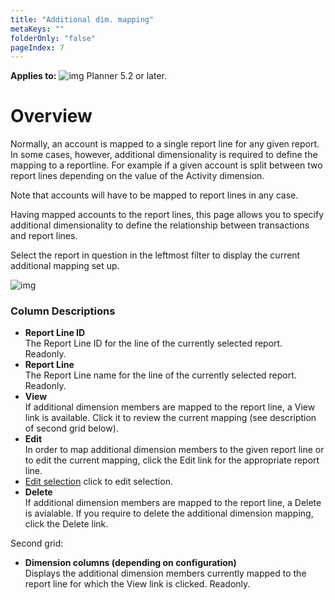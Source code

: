 ```yaml
---
title: "Additional dim. mapping"
metaKeys: ""
folderOnly: "false"
pageIndex: 7
---
```


**Applies to:** ![img](https://profitbasedocs.blob.core.windows.net/icons/yes-icon.png) Planner 5.2 or later.

# Overview

Normally, an account is mapped to a single report line for any given report. In some cases, however, additional dimensionality is required to define the mapping to a reportline. For example if a given account is split between two report lines depending on the value of the Activity dimension.

Note that accounts will have to be mapped to report lines in any case.

Having mapped accounts to the report lines, this page allows you to specify additional dimensionality to define the relationship between transactions and report lines.

Select the report in question in the leftmost filter to display the current additional mapping set up.

![img](https://profitbasedocs.blob.core.windows.net/enduserhelp/images/AdditionalDimMapping1.JPG)

### Column Descriptions

- **Report Line ID**<br/>
The Report Line ID for the line of the currently selected report. Readonly.<br/>
- **Report Line**<br/>
The Report Line name for the line of the currently selected report. Readonly.<br/>
- **View**<br/>
If additional dimension members are mapped to the report line, a View link is available. Click it to review the current mapping (see description of second grid below).<br/>
- **Edit**<br/>
In order to map additional dimension members to the given report line or to edit the current mapping, click the Edit link for the appropriate report line.<br/>
-  [Edit selection](additional-dim-mapping-edit-selection.md) click to edit selection.<br/>
- **Delete**<br/>
If additional dimension members are mapped to the report line, a Delete is avialable. If you require to delete the additional dimension mapping, click the Delete link.<br/>

Second grid:

- **Dimension columns (depending on configuration)**<br/>
Displays the additional dimension members currently mapped to the report line for which the View link is clicked. Readonly.<br/>
